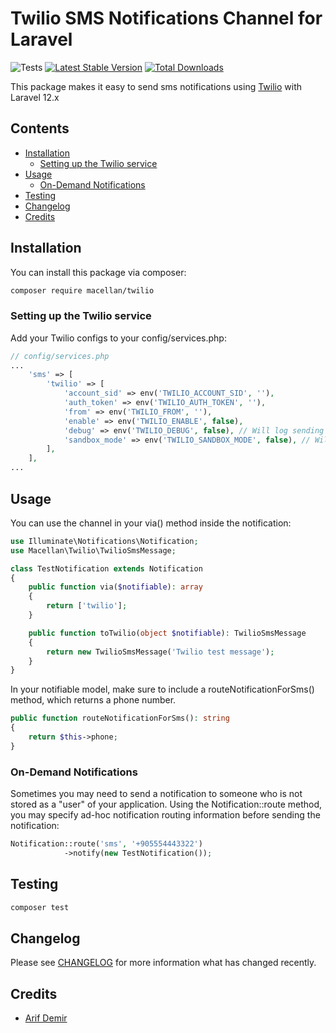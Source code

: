 # Twilio SMS Notifications Channel for Laravel

![Tests](https://github.com/macellan/twilio/actions/workflows/tests.yml/badge.svg)
[![Latest Stable Version](https://poser.pugx.org/macellan/twilio/v/stable)](https://packagist.org/packages/macellan/twilio)
[![Total Downloads](https://poser.pugx.org/macellan/twilio/downloads)](https://packagist.org/packages/macellan/twilio)

This package makes it easy to send sms notifications using [Twilio](https://documentation.twilio.com/docs) with Laravel 12.x

## Contents

- [Installation](#installation)
    - [Setting up the Twilio service](#setting-up-the-Twilio-service)
- [Usage](#usage)
    - [ On-Demand Notifications](#on-demand-notifications)
- [Testing](#testing)
- [Changelog](#changelog)
- [Credits](#credits)

## Installation

You can install this package via composer:

``` bash
composer require macellan/twilio
```


### Setting up the Twilio service

Add your Twilio configs to your config/services.php:

```php
// config/services.php
...
    'sms' => [
        'twilio' => [
            'account_sid' => env('TWILIO_ACCOUNT_SID', ''),
            'auth_token' => env('TWILIO_AUTH_TOKEN', ''),
            'from' => env('TWILIO_FROM', ''),
            'enable' => env('TWILIO_ENABLE', false),
            'debug' => env('TWILIO_DEBUG', false), // Will log sending attempts and results
            'sandbox_mode' => env('TWILIO_SANDBOX_MODE', false), // Will not invoke API call
        ],
    ],
...
```


## Usage

You can use the channel in your via() method inside the notification:

```php
use Illuminate\Notifications\Notification;
use Macellan\Twilio\TwilioSmsMessage;

class TestNotification extends Notification
{
    public function via($notifiable): array
    {
        return ['twilio'];
    }

    public function toTwilio(object $notifiable): TwilioSmsMessage
    {
        return new TwilioSmsMessage('Twilio test message');
    }
}
```

In your notifiable model, make sure to include a routeNotificationForSms() method, which returns a phone number.

```php
public function routeNotificationForSms(): string
{
    return $this->phone;
}
```


### On-Demand Notifications

Sometimes you may need to send a notification to someone who is not stored as a "user" of your application. Using the Notification::route method, you may specify ad-hoc notification routing information before sending the notification:

```php
Notification::route('sms', '+905554443322')  
            ->notify(new TestNotification());
```
## Testing

``` bash
composer test
```

## Changelog

Please see [CHANGELOG](CHANGELOG.md) for more information what has changed recently.

## Credits

- [Arif Demir](https://github.com/epicentre)
